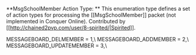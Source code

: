 **MsgSchoolMember Action Type: ** This enumeration type defines a set of action types for processing the [[MsgSchoolMember]] packet (not implemented in Conquer Online). Contributed by [[http://chained2pvp.com/user/8-spirited/|Spirited]].

MESSAGEBOARD_DELMEMBER = 1,\\
MESSAGEBOARD_ADDMEMBER = 2,\\
MESSAGEBOARD_UPDATEMEMBER = 3,\\
